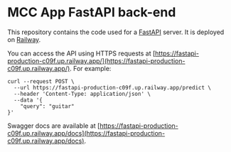 # MCC App FastAPI back-end

This repository contains the code used for a [FastAPI](https://fastapi.tiangolo.com/) server. It is deployed on [Railway](https://railway.app/).

You can access the API using HTTPS requests at [https://fastapi-production-c09f.up.railway.app/](https://fastapi-production-c09f.up.railway.app/). For example:

```
curl --request POST \
  --url https://fastapi-production-c09f.up.railway.app/predict \
  --header 'Content-Type: application/json' \
  --data '{
	"query": "guitar"
}'
```

Swagger docs are available at [https://fastapi-production-c09f.up.railway.app/docs](https://fastapi-production-c09f.up.railway.app/docs).